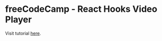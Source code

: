 # freeCodeCamp - React Hooks Video Player

Visit tutorial [here](https://www.youtube.com/watch?v=iVRO0toVdYM).

